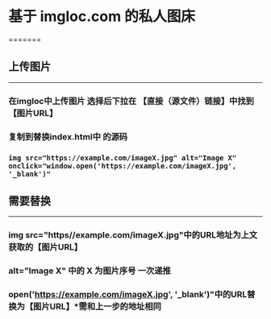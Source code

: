 # 基于 imgloc.com 的私人图床
=======
## 上传图片
---
### 在imgloc中上传图片 选择后下拉在 【直接（源文件）链接】中找到【图片URL】
### 复制到替换index.html中   <!-- 中部内容 --> 的源码
###          `img src="https://example.com/imageX.jpg" alt="Image X" onclick="window.open('https://example.com/imageX.jpg', '_blank')"`
## 需要替换
---
### img src="https//example.com/imageX.jpg"中的URL地址为上文获取的【图片URL】
### alt="Image X" 中的 X 为图片序号 一次递推
### open('https://example.com/imageX.jpg', '_blank')"中的URL替换为【图片URL】*需和上一步的地址相同
